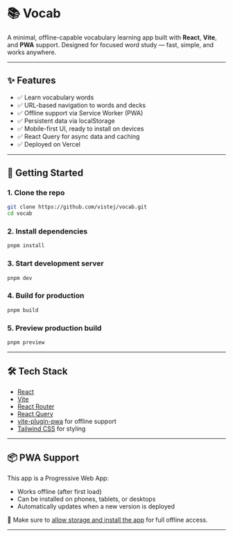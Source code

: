 
# 📚 Vocab

A minimal, offline-capable vocabulary learning app built with **React**, **Vite**, and **PWA** support. Designed for focused word study — fast, simple, and works anywhere.

<!-- ![Vocab Banner](./public/logo.png) -->

---

## ✨ Features

- ✅ Learn vocabulary words
- ✅ URL-based navigation to words and decks
- ✅ Offline support via Service Worker (PWA)
- ✅ Persistent data via localStorage
- ✅ Mobile-first UI, ready to install on devices
- ✅ React Query for async data and caching
- ✅ Deployed on Vercel

---

## 🚀 Getting Started

### 1. Clone the repo

```bash
git clone https://github.com/vistej/vocab.git
cd vocab
```

### 2. Install dependencies

```bash
pnpm install
```

### 3. Start development server

```bash
pnpm dev
```

### 4. Build for production

```bash
pnpm build
```

### 5. Preview production build

```bash
pnpm preview
```

---

## 🛠 Tech Stack

- [React](https://react.dev/)
- [Vite](https://vitejs.dev/)
- [React Router](https://reactrouter.com/)
- [React Query](https://tanstack.com/query/latest)
- [vite-plugin-pwa](https://vite-plugin-pwa.netlify.app/) for offline support
- [Tailwind CSS](https://tailwindcss.com/) for styling

---

## 📦 PWA Support

This app is a Progressive Web App:

- Works offline (after first load)
- Can be installed on phones, tablets, or desktops
- Automatically updates when a new version is deployed

📄 Make sure to [allow storage and install the app](https://web.dev/install-criteria/) for full offline access.

---